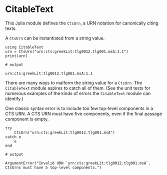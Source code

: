 # CitableText

This Julia module defines the `CtsUrn`, a URN notation for canonically citing texts.

A `CtsUrn` can be instantiated from a string value.  

```jldoctest urn
using CitableText
urn = CtsUrn("urn:cts:greekLit:tlg0012.tlg001.msA:1.1")
print(urn)

# output

urn:cts:greekLit:tlg0012.tlg001.msA:1.1
```

There are many ways to malform the string value for a `CtsUrn`.  The `CitableText` module aspires to catch all of them.  (See the unit tests for numerous examples of the kinds of errors the `CitableText` module can identify.)

One classic syntax error is to include too few top-level components in a CTS URN.  A CTS URN must have five components, even if the final passage component is empty.

```jldoctest urn
try 
    CtsUrn("urn:cts:greekLit:tlg0012.tlg001.msA")
catch e
    e
end

# output

ArgumentError("Invalid URN `urn:cts:greekLit:tlg0012.tlg001.msA`.  CtsUrns must have 5 top-level components.")
```
